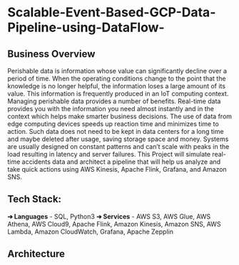 # Scalable-Event-Based-GCP-Data-Pipeline-using-DataFlow-

## Business Overview
Perishable data is information whose value can significantly decline over a period of
time. When the operating conditions change to the point that the knowledge is no longer
helpful, the information loses a large amount of its value. This information is frequently
produced in an IoT computing context. Managing perishable data provides a number of
benefits. Real-time data provides you with the information you need almost instantly and
in the context which helps make smarter business decisions. The use of data from edge
computing devices speeds up reaction time and minimizes time to action. Such data
does not need to be kept in data centers for a long time and maybe deleted after usage,
saving storage space and money. Systems are usually designed on constant patterns
and can’t scale with peaks in the load resulting in latency and server failures.
This Project will simulate real-time accidents data and architect a pipeline that will help
us analyze and take quick actions using AWS Kinesis, Apache Flink, Grafana, and
Amazon SNS.

## Tech Stack:
**➔ Languages** - SQL, Python3
**➔ Services** - AWS S3, AWS Glue, AWS Athena, AWS Cloud9, Apache Flink, Amazon Kinesis,
Amazon SNS, AWS Lambda, Amazon CloudWatch, Grafana, Apache Zepplin

## Architecture

